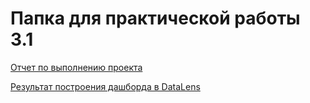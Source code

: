 <h1>Папка для практической работы 3.1</h1>

[Отчет по выполнению проекта](./БД_251м_Бобылева_Отчет.pdf)

[Результат построения дашборда в DataLens](https://datalens.ru/6hv7utxtjwbyr?_no_controls=1&tab=EV)
